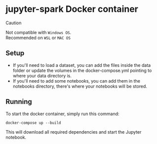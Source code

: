 # jupyter-spark Docker container

> [!CAUTION]
> Not compatible with `Windows OS`. <br/>
> Recommended on `WSL` or `MAC OS`

## Setup
- If you'll need to load a dataset, you can add the files inside the data folder or update the volumes in the docker-compose.yml pointing to where your data directory is.
- If you'll need to add some notebooks, you can add them in the notebooks directory, there's where your notebooks will be stored. 

## Running
To start the docker container, simply run this command:
```
docker-compose up --build
```
This will download all required dependencies and start the Jupyter notebook.

